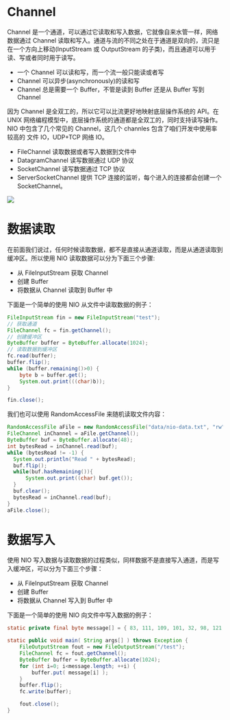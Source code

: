 # Channel

Channel 是一个通道，可以通过它读取和写入数据，它就像自来水管一样，网络数据通过 Channel 读取和写入。通道与流的不同之处在于通道是双向的，流只是在一个方向上移动(InputStream 或 OutputStream 的子类)，而且通道可以用于读、写或者同时用于读写。

- 一个 Channel 可以读和写，而一个流一般只能读或者写
- Channel 可以异步(asynchronously)的读和写
- Channel 总是需要一个 Buffer，不管是读到 Buffer 还是从 Buffer 写到 Channel

因为 Channel 是全双工的，所以它可以比流更好地映射底层操作系统的 API。在 UNIX 网络编程模型中，底层操作系统的通道都是全双工的，同时支持读写操作。NIO 中包含了几个常见的 Channel，这几个 channles 包含了咱们开发中使用率较高的 文件 IO，UDP+TCP 网络 IO。

- FileChannel 读取数据或者写入数据到文件中
- DatagramChannel 读写数据通过 UDP 协议
- SocketChannel 读写数据通过 TCP 协议
- ServerSocketChannel 提供 TCP 连接的监听，每个进入的连接都会创建一个 SocketChannel。

![](http://hi.csdn.net/attachment/201107/17/0_1310888420STkI.gif)

# 数据读取

在前面我们说过，任何时候读取数据，都不是直接从通道读取，而是从通道读取到缓冲区。所以使用 NIO 读取数据可以分为下面三个步骤:

- 从 FileInputStream 获取 Channel
- 创建 Buffer
- 将数据从 Channel 读取到 Buffer 中

下面是一个简单的使用 NIO 从文件中读取数据的例子：

```java
FileInputStream fin = new FileInputStream("test");
// 获取通道
FileChannel fc = fin.getChannel();
// 创建缓冲区
ByteBuffer buffer = ByteBuffer.allocate(1024);
// 读取数据到缓冲区
fc.read(buffer);
buffer.flip();
while (buffer.remaining()>0) {
    byte b = buffer.get();
    System.out.print(((char)b));
}

fin.close();
```

我们也可以使用 RandomAccessFile 来随机读取文件内容：

```java
RandomAccessFile aFile = new RandomAccessFile("data/nio-data.txt", "rw");
FileChannel inChannel = aFile.getChannel();
ByteBuffer buf = ByteBuffer.allocate(48);
int bytesRead = inChannel.read(buf);
while (bytesRead != -1) {
  System.out.println("Read " + bytesRead);
  buf.flip();
  while(buf.hasRemaining()){
      System.out.print((char) buf.get());
  }
  buf.clear();
  bytesRead = inChannel.read(buf);
}
aFile.close();
```

# 数据写入

使用 NIO 写入数据与读取数据的过程类似，同样数据不是直接写入通道，而是写入缓冲区，可以分为下面三个步骤：

- 从 FileInputStream 获取 Channel
- 创建 Buffer
- 将数据从 Channel 写入到 Buffer 中

下面是一个简单的使用 NIO 向文件中写入数据的例子：

```java
static private final byte message[] = { 83, 111, 109, 101, 32, 98, 121, 116, 101, 115, 46 };

static public void main( String args[] ) throws Exception {
    FileOutputStream fout = new FileOutputStream("/test");
    FileChannel fc = fout.getChannel();
    ByteBuffer buffer = ByteBuffer.allocate(1024);
    for (int i=0; i<message.length; ++i) {
        buffer.put( message[i] );
    }
    buffer.flip();
    fc.write(buffer);

    fout.close();
}
```
